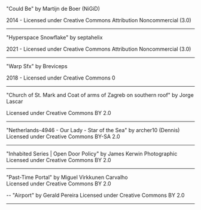 "Could Be"
by Martijn de Boer (NiGiD)

2014 - Licensed under
Creative Commons
Attribution Noncommercial (3.0)

---
"Hyperspace Snowflake"
by septahelix

2021 - Licensed under
Creative Commons
Attribution Noncommercial (3.0)

---
"Warp Sfx"
by Breviceps

2018 - Licensed under
Creative Commons 0

---
"Church of St. Mark and Coat of arms of Zagreb on southern roof"
by Jorge Lascar

Licensed under 
Creative Commons BY 2.0

---
"Netherlands-4946 - Our Lady - Star of the Sea"
by archer10 (Dennis)
Licensed under 
Creative Commons BY-SA 2.0

---
"Inhabited Series | Open Door Policy" 
by James Kerwin Photographic
Licensed under
Creative Commons BY 2.0

---
"Past-Time Portal" 
by Miguel Virkkunen Carvalho  
Licensed under 
Creative Commons BY 2.0

--
"Airport" 
by Gerald Pereira 
Licensed under 
Creative Commons BY 2.0

---


